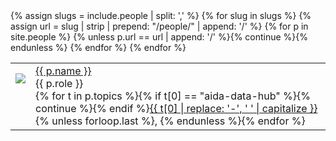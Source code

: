 <div class="dataset-table">
  <table>
    {% assign slugs = include.people | split: ',' %}
    {% for slug in slugs %}
      {% assign url = slug | strip | prepend: "/people/" | append: '/' %}
      {% for p in site.people %}
        {% unless p.url == url | append: '/' %}{% continue %}{% endunless %}
        <tr style="text-align:left">
          <td style="text-align:center;" ><div style="height: 4.5em; height: 4.5em;"><img style="max-height: 4.5em; max-height: 4.5em;" src="{{ p.image | default: '/assets/images/person.png' }}"/></div></td>
          <td style="text-align:left" ><a href="{{ p.url }}">{{ p.name }}</a><br/>{{ p.role }}<br/><span class="small">{% for t in p.topics %}{% if t[0] == "aida-data-hub" %}{% continue %}{% endif %}<a href="#{{ t[0] }}">{{ t[0] | replace: '-', ' ' | capitalize }}</a>{% unless forloop.last %}, {% endunless %}{% endfor %}</span></td>
        </tr>
      {% endfor %}
    {% endfor %}
  </table>
</div>
